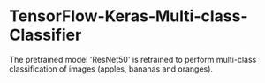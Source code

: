# TensorFlow-Keras-Multi-class-Classifier
The pretrained model 'ResNet50' is retrained to perform multi-class classification of images (apples, bananas and oranges).
